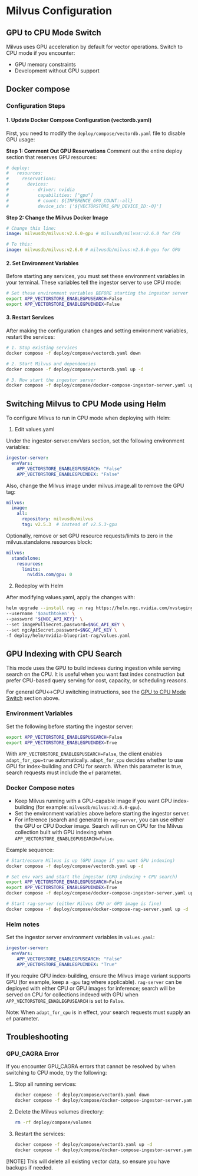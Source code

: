 <!--
  SPDX-FileCopyrightText: Copyright (c) 2025 NVIDIA CORPORATION & AFFILIATES. All rights reserved.
  SPDX-License-Identifier: Apache-2.0
-->

# Milvus Configuration

## GPU to CPU Mode Switch

Milvus uses GPU acceleration by default for vector operations. Switch to CPU mode if you encounter:
- GPU memory constraints
- Development without GPU support

## Docker compose

### Configuration Steps

#### 1. Update Docker Compose Configuration (vectordb.yaml)

First, you need to modify the `deploy/compose/vectordb.yaml` file to disable GPU usage:

**Step 1: Comment Out GPU Reservations**
Comment out the entire deploy section that reserves GPU resources:
```yaml
# deploy:
#   resources:
#     reservations:
#       devices:
#         - driver: nvidia
#           capabilities: ["gpu"]
#           # count: ${INFERENCE_GPU_COUNT:-all}
#           device_ids: ['${VECTORSTORE_GPU_DEVICE_ID:-0}']
```

**Step 2: Change the Milvus Docker Image**
```yaml
# Change this line:
image: milvusdb/milvus:v2.6.0-gpu # milvusdb/milvus:v2.6.0 for CPU

# To this:
image: milvusdb/milvus:v2.6.0 # milvusdb/milvus:v2.6.0-gpu for GPU
```

#### 2. Set Environment Variables

Before starting any services, you must set these environment variables in your terminal. These variables tell the ingestor server to use CPU mode:

```bash
# Set these environment variables BEFORE starting the ingestor server
export APP_VECTORSTORE_ENABLEGPUSEARCH=False
export APP_VECTORSTORE_ENABLEGPUINDEX=False
```

#### 3. Restart Services

After making the configuration changes and setting environment variables, restart the services:

```bash
# 1. Stop existing services
docker compose -f deploy/compose/vectordb.yaml down

# 2. Start Milvus and dependencies
docker compose -f deploy/compose/vectordb.yaml up -d

# 3. Now start the ingestor server
docker compose -f deploy/compose/docker-compose-ingestor-server.yaml up -d
```

## Switching Milvus to CPU Mode using Helm

To configure Milvus to run in CPU mode when deploying with Helm:

1. Edit values.yaml

Under the ingestor-server.envVars section, set the following environment variables:

```yaml
ingestor-server:
  envVars:
    APP_VECTORSTORE_ENABLEGPUSEARCH: "False"
    APP_VECTORSTORE_ENABLEGPUINDEX: "False"
```

Also, change the Milvus image under milvus.image.all to remove the GPU tag:

```yaml
milvus:
  image:
    all:
      repository: milvusdb/milvus
      tag: v2.5.3  # instead of v2.5.3-gpu
```

Optionally, remove or set GPU resource requests/limits to zero in the milvus.standalone.resources block:

```yaml
milvus:
  standalone:
    resources:
      limits:
        nvidia.com/gpu: 0
```

2. Redeploy with Helm
   
After modifying values.yaml, apply the changes with:

```sh
helm upgrade --install rag -n rag https://helm.ngc.nvidia.com/nvstaging/blueprint/charts/nvidia-blueprint-rag-v2.3.0-rc2.2.tgz \
--username '$oauthtoken' \
--password "${NGC_API_KEY}" \
--set imagePullSecret.password=$NGC_API_KEY \
--set ngcApiSecret.password=$NGC_API_KEY \
-f deploy/helm/nvidia-blueprint-rag/values.yaml
```

## GPU Indexing with CPU Search

This mode uses the GPU to build indexes during ingestion while serving search on the CPU. It is useful when you want fast index construction but prefer CPU-based query serving for cost, capacity, or scheduling reasons.

For general GPU↔CPU switching instructions, see the [GPU to CPU Mode Switch](#gpu-to-cpu-mode-switch) section above.

### Environment Variables

Set the following before starting the ingestor server:

```bash
export APP_VECTORSTORE_ENABLEGPUSEARCH=False
export APP_VECTORSTORE_ENABLEGPUINDEX=True
```

With `APP_VECTORSTORE_ENABLEGPUSEARCH=False`, the client enables `adapt_for_cpu=true` automatically. `adapt_for_cpu` decides whether to use GPU for index-building and CPU for search. When this parameter is true, search requests must include the `ef` parameter.

### Docker Compose notes

- Keep Milvus running with a GPU-capable image if you want GPU index-building (for example: `milvusdb/milvus:v2.6.0-gpu`).
- Set the environment variables above before starting the ingestor server.
- For inference (search and generate) in `rag-server`, you can use either the GPU or CPU Docker image. Search will run on CPU for the Milvus collection built with GPU indexing when `APP_VECTORSTORE_ENABLEGPUSEARCH=False`.

Example sequence:

```bash
# Start/ensure Milvus is up (GPU image if you want GPU indexing)
docker compose -f deploy/compose/vectordb.yaml up -d

# Set env vars and start the ingestor (GPU indexing + CPU search)
export APP_VECTORSTORE_ENABLEGPUSEARCH=False
export APP_VECTORSTORE_ENABLEGPUINDEX=True
docker compose -f deploy/compose/docker-compose-ingestor-server.yaml up -d

# Start rag-server (either Milvus CPU or GPU image is fine)
docker compose -f deploy/compose/docker-compose-rag-server.yaml up -d
```

### Helm notes

Set the ingestor server environment variables in `values.yaml`:

```yaml
ingestor-server:
  envVars:
    APP_VECTORSTORE_ENABLEGPUSEARCH: "False"
    APP_VECTORSTORE_ENABLEGPUINDEX: "True"
```

If you require GPU index-building, ensure the Milvus image variant supports GPU (for example, keep a `-gpu` tag where applicable). `rag-server` can be deployed with either CPU or GPU images for inference; search will be served on CPU for collections indexed with GPU when `APP_VECTORSTORE_ENABLEGPUSEARCH` is set to `False`.

Note: When `adapt_for_cpu` is in effect, your search requests must supply an `ef` parameter.

## Troubleshooting

### GPU_CAGRA Error

If you encounter GPU_CAGRA errors that cannot be resolved by when switching to CPU mode, try the following:

1. Stop all running services:
   ```bash
   docker compose -f deploy/compose/vectordb.yaml down
   docker compose -f deploy/compose/docker-compose-ingestor-server.yaml down
   ```

2. Delete the Milvus volumes directory:
   ```bash
   rm -rf deploy/compose/volumes
   ```

3. Restart the services:
   ```bash
   docker compose -f deploy/compose/vectordb.yaml up -d
   docker compose -f deploy/compose/docker-compose-ingestor-server.yaml up -d
   ```

[!NOTE]
This will delete all existing vector data, so ensure you have backups if needed.

